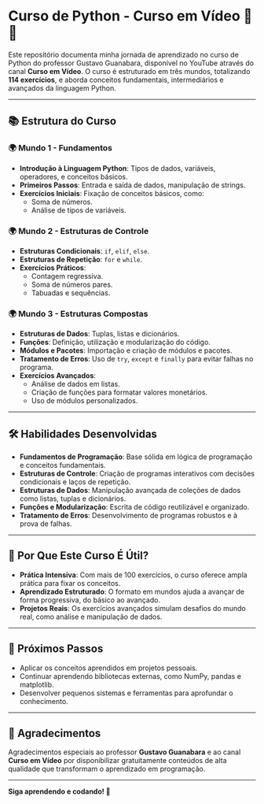 # Curso de Python - Curso em Vídeo 🎥🐍

Este repositório documenta minha jornada de aprendizado no curso de Python do professor Gustavo Guanabara, disponível no YouTube através do canal **Curso em Vídeo**. O curso é estruturado em três mundos, totalizando **114 exercícios**, e aborda conceitos fundamentais, intermediários e avançados da linguagem Python.

---

## 📚 Estrutura do Curso

### 🌍 **Mundo 1 - Fundamentos**
- **Introdução à Linguagem Python**: Tipos de dados, variáveis, operadores, e conceitos básicos.
- **Primeiros Passos**: Entrada e saída de dados, manipulação de strings.
- **Exercícios Iniciais**: Fixação de conceitos básicos, como:
  - Soma de números.
  - Análise de tipos de variáveis.

### 🌍 **Mundo 2 - Estruturas de Controle**
- **Estruturas Condicionais**: `if`, `elif`, `else`.
- **Estruturas de Repetição**: `for` e `while`.
- **Exercícios Práticos**:
  - Contagem regressiva.
  - Soma de números pares.
  - Tabuadas e sequências.

### 🌍 **Mundo 3 - Estruturas Compostas**
- **Estruturas de Dados**: Tuplas, listas e dicionários.
- **Funções**: Definição, utilização e modularização do código.
- **Módulos e Pacotes**: Importação e criação de módulos e pacotes.
- **Tratamento de Erros**: Uso de `try`, `except` e `finally` para evitar falhas no programa.
- **Exercícios Avançados**:
  - Análise de dados em listas.
  - Criação de funções para formatar valores monetários.
  - Uso de módulos personalizados.

---

## 🛠 Habilidades Desenvolvidas

- **Fundamentos de Programação**: Base sólida em lógica de programação e conceitos fundamentais.
- **Estruturas de Controle**: Criação de programas interativos com decisões condicionais e laços de repetição.
- **Estruturas de Dados**: Manipulação avançada de coleções de dados como listas, tuplas e dicionários.
- **Funções e Modularização**: Escrita de código reutilizável e organizado.
- **Tratamento de Erros**: Desenvolvimento de programas robustos e à prova de falhas.

---

## 🚀 Por Que Este Curso É Útil?

- **Prática Intensiva**: Com mais de 100 exercícios, o curso oferece ampla prática para fixar os conceitos.
- **Aprendizado Estruturado**: O formato em mundos ajuda a avançar de forma progressiva, do básico ao avançado.
- **Projetos Reais**: Os exercícios avançados simulam desafios do mundo real, como análise e manipulação de dados.

---

## 🎯 Próximos Passos

- Aplicar os conceitos aprendidos em projetos pessoais.
- Continuar aprendendo bibliotecas externas, como NumPy, pandas e matplotlib.
- Desenvolver pequenos sistemas e ferramentas para aprofundar o conhecimento.

---

## 🎥 Agradecimentos

Agradecimentos especiais ao professor **Gustavo Guanabara** e ao canal **Curso em Vídeo** por disponibilizar gratuitamente conteúdos de alta qualidade que transformam o aprendizado em programação.

---

**Siga aprendendo e codando! 🚀**
